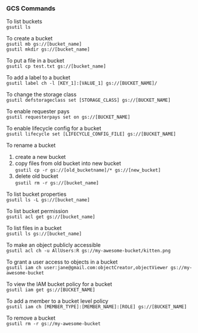 ### GCS Commands

To list buckets  
`gsutil ls`

To create a bucket  
`gsutil mb gs://[bucket_name]`  
`gsutil mkdir gs://[bucket_name]`

To put a file in a bucket  
`gsutil cp test.txt gs://[bucket_name]`

To add a label to a bucket  
`gsutil label ch -l [KEY_1]:[VALUE_1] gs://[BUCKET_NAME]/`

To change the storage class  
`gsutil defstorageclass set [STORAGE_CLASS] gs://[BUCKET_NAME]`

To enable requester pays  
`gsutil requesterpays set on gs://[BUCKET_NAME]`

To enable lifecycle config for a bucket  
`gsutil lifecycle set [LIFECYCLE_CONFIG_FILE] gs://[BUCKET_NAME]`

To rename a bucket  
1. create a new bucket  
2. copy files from old bucket into new bucket  
`gsutil cp -r gs://[old_bucketname]/* gs://[new_bucket]` 
3. delete old bucket  
`gsutil rm -r gs://[bucket_name]`

To list bucket properties  
`gsutil ls -L gs://[bucket_name]`

To list bucket permission  
`gsutil acl get gs://[bucket_name]`

To list files in a bucket  
`gsutil ls gs://[bucket_name]`

To make an object publicly accessible  
`gsutil acl ch -u AllUsers:R gs://my-awesome-bucket/kitten.png`

To grant a user access to objects in a bucket  
`gsutil iam ch user:jane@gmail.com:objectCreator,objectViewer gs://my-awesome-bucket`

To view the IAM bucket policy for a bucket  
`gsutil iam get gs://[BUCKET_NAME]`

To add a member to a bucket level policy  
`gsutil iam ch [MEMBER_TYPE]:[MEMBER_NAME]:[ROLE] gs://[BUCKET_NAME]`

To remove a bucket  
`gsutil rm -r gs://my-awesome-bucket`
